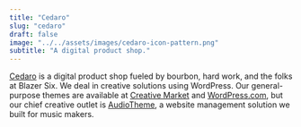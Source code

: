 ```yaml
---
title: "Cedaro"
slug: "cedaro"
draft: false
image: "../../assets/images/cedaro-icon-pattern.png"
subtitle: "A digital product shop."
---
```

[Cedaro](https://www.cedaro.com/) is a digital product shop fueled by bourbon, hard work, and the folks at Blazer Six. We deal in creative solutions using WordPress. Our general-purpose themes are available at [Creative Market](https://creativemarket.com/cedaro/) and [WordPress.com](https://theme.wordpress.com/themes/by/cedaro/), but our chief creative outlet is [AudioTheme](https://audiotheme.com/), a website management solution we built for music makers.
